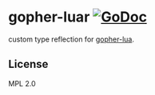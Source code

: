 # gopher-luar [![GoDoc](https://godoc.org/github.com/oscarhealth/gopher-luar?status.svg)](https://godoc.org/github.com/oscarhealth/gopher-luar)

custom type reflection for [gopher-lua](https://github.com/yuin/gopher-lua).

## License

MPL 2.0
